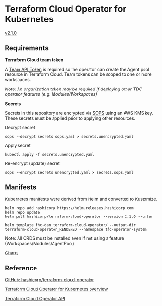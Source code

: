 # Terraform Cloud Operator for Kubernetes

[v2.1.0](https://github.com/hashicorp/terraform-cloud-operator/releases/tag/v2.1.0)

## Requirements

**Terraform Cloud team token**

A [Team API Token](https://developer.hashicorp.com/terraform/cloud-docs/users-teams-organizations/api-tokens#team-api-tokens) is required so the operator can create the Agent pool resource in Terraform Cloud. Team tokens can be scoped to one or more workspaces. 

*Note: An organization token may be required if deploying other TDC operator features (e.g. Modules/Workspaces)*

**Secrets**

Secrets in this repository are encrypted via [SOPS](https://github.com/viaduct-ai/kustomize-sops) using an AWS KMS key. These secrets must be applied prior to applying other resources.

Decrypt secret

```
sops --decrypt secrets.sops.yaml > secrets.unencrypted.yaml
```

Apply secret

```
kubectl apply -f secrets.unencrypted.yaml
```

Re-encrypt (update) secret

```
sops --encrypt secrets.unencrypted.yaml > secrets.sops.yaml
```

## Manifests

Kubernetes manifests were derived from Helm and converted to Kustomize. 

```
helm repo add hashicorp https://helm.releases.hashicorp.com
helm repo update
helm pull hashicorp/terraform-cloud-operator --version 2.1.0 --untar

helm template fhc-dan terraform-cloud-operator/ --output-dir 
terraform-cloud-operator_RENDERED --namespace tfc-operator-system
```

Note: All CRDS must be installed even if not using a feature (Workspaces/Modules/AgentPool)

[Charts](https://github.com/hashicorp/terraform-cloud-operator/tree/main/charts/terraform-cloud-operator)

## Reference

[GitHub: hashicorp/terraform-cloud-operator](https://github.com/hashicorp/terraform-cloud-operator)

[Terraform Cloud Operator for Kubernetes overview](https://developer.hashicorp.com/terraform/cloud-docs/integrations/kubernetes)

[Terraform Cloud Operator API](https://developer.hashicorp.com/terraform/cloud-docs/integrations/kubernetes/api-reference)

